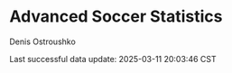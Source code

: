 # Advanced Soccer Statistics
Denis Ostroushko

<!-- gfm -->

Last successful data update: 2025-03-11 20:03:46 CST
